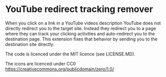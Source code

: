 YouTube redirect tracking remover
===

When you click on a link in a YouTube videos description YouTube does not directly redirect you to the target site.
Instead they redirect you to a page where they can track your clicking activities and auto-redirect you to the destination page.
This extension fixes that behavior by sending you to the destination site directly.

The code is licenced under the MIT licence (see LICENSE.MD).

The icons are licenced under CC0 https://creativecommons.org/publicdomain/zero/1.0/
